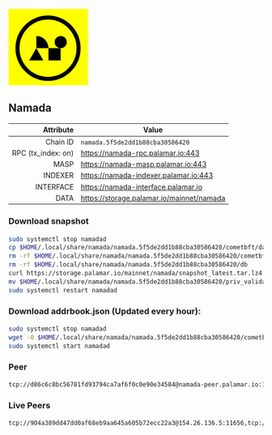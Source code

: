 ![Logo](https://raw.githubusercontent.com/Pa1amar/mainnets/refs/heads/main/namada/logo.png)
## Namada
| Attribute | Value |
|----------:|-------|
| Chain ID         | `namada.5f5de2dd1b88cba30586420` |
| RPC (tx_index: on)  | https://namada-rpc.palamar.io:443 |
| MASP  | https://namada-masp.palamar.io:443 |
| INDEXER | https://namada-indexer.palamar.io:443 |
| INTERFACE | https://namada-interface.palamar.io |
| DATA | https://storage.palamar.io/mainnet/namada |

### Download snapshot
```bash
sudo systemctl stop namadad
cp $HOME/.local/share/namada/namada.5f5de2dd1b88cba30586420/cometbft/data/priv_validator_state.json $HOME/.local/share/namada/namada.5f5de2dd1b88cba30586420/priv_validator_state.json.backup
rm -rf $HOME/.local/share/namada/namada.5f5de2dd1b88cba30586420/cometbft/data
rm -rf $HOME/.local/share/namada/namada.5f5de2dd1b88cba30586420/db
curl https://storage.palamar.io/mainnet/namada/snapshot_latest.tar.lz4 | lz4 -dc - | tar -xf - -C $HOME/.local/share/namada/namada.5f5de2dd1b88cba30586420/
mv $HOME/.local/share/namada/namada.5f5de2dd1b88cba30586420/priv_validator_state.json.backup $HOME/.local/share/namada/namada.5f5de2dd1b88cba30586420/cometbft/data/priv_validator_state.json
sudo systemctl restart namadad
```
### Download addrbook.json (Updated every hour):
```bash
sudo systemctl stop namadad
wget -O $HOME/.local/share/namada/namada.5f5de2dd1b88cba30586420/cometbft/config/addrbook.json https://storage.palamar.io/mainnet/namada/addrbook.json
sudo systemctl start namadad
```
### Peer
```bash
tcp://d86c6c8bc56781fd93794ca7af6f0c0e90e34584@namada-peer.palamar.io:16656
```














































































































































































































































































































































































































































































































































































































































































































































































































































































































































































































































































































































































































































































































































































































































































































































































































































































































































### Live Peers
```
tcp://904a389dd47dd0af68eb9aa645a605b72ecc22a3@154.26.136.5:11656,tcp://645f6ab7910801304cd264b129030c848243ca6b@142.132.194.124:19904,tcp://219c4c2475048dbaa9e01d20ebd82b913958b4d8@72.46.84.33:16656,tcp://6b469eb00f21d6ebe344c951f599e2012f70d4e9@5.194.81.121:19904,tcp://ea656ccdb788c29b29969796131e7e9822d18be3@65.21.65.254:1610,tcp://05309c2cce2d163027a47c662066907e89cd6b99@104.251.123.123:26656,tcp://2492df7fe650830d89c84e21550f0c7e064268eb@3.22.51.197:36656,tcp://ab43fd9310965ac7eca31f93cf61c2544557b99f@103.208.85.24:26656,tcp://75e35d1fdad3e243ff828803b0b371ae69a249e2@62.3.101.89:26656,tcp://68ede0c21b03bfeb3ace802eaafbdd2b55d5c215@161.35.198.105:38656,tcp://5c479b8d9969bb901897ebed40fc197d507f007c@144.91.119.1:26656,tcp://58ef73cbdab74af6bcd2790721ddf47993e16c88@72.46.84.125:26656,tcp://74184876d3b02a7d622f177779a416aa66964bdd@51.91.105.170:26656,tcp://53b91a7a3929ced6d61c8ec3ca85502803a1f3e3@167.235.35.48:26656,tcp://6051d1f03906d7b96b6e8cc99125b7bc019aeabd@89.185.85.139:26656,tcp://478de66fe39df43a60f5850e5b99da4edd14de85@212.51.129.72:26706,tcp://c4deb6863d50bcdd9d20b02303d010090908d6d2@192.64.82.62:26656
```
